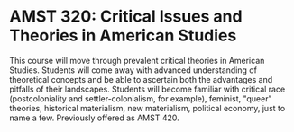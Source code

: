 # AMST 320: Critical Issues and Theories in American Studies

This course will move through prevalent critical theories in American Studies. Students will come away with advanced understanding of theoretical concepts and be able to ascertain both the advantages and pitfalls of their landscapes. Students will become familiar with critical race (postcoloniality and settler-colonialism, for example), feminist, "queer" theories, historical materialism, new materialism, political economy, just to name a few. Previously offered as AMST 420.